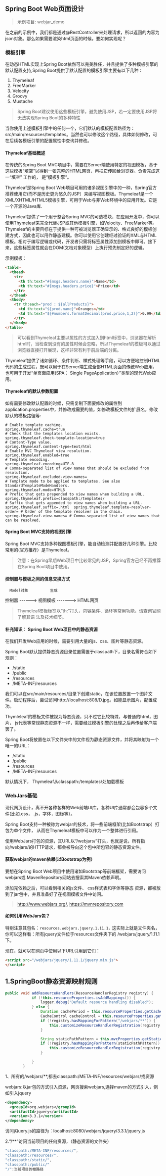 ## Spring Boot Web页面设计

> 示例项目: webjar_demo

在之前的示例中，我们都是通过@RestController来处理请求，所以返回的内容为json对象。那么如果需要渲染html页面的时候，要如何实现呢？

### 模板引擎

在动态HTML实现上Spring Boot依然可以完美胜任，并且提供了多种模板引擎的默认配置支持,Spring Boot提供了默认配置的模板引擎主要有以下几种：

1. Thymeleaf
2. FreeMarker
3. Velocity
4. Groovy
5. Mustache

>Spring Boot建议使用这些模板引擎，避免使用JSP，若一定要使用JSP将无法实现Spring Boot的多种特性

当你使用上述模板引擎中的任何一个，它们默认的模板配置路径为：src/main/resources/templates。当然也可以修改这个路径，具体如何修改，可在后续各模板引擎的配置属性中查询并修改。

#### Thymeleaf基础概述

在传统的Spring Boot MVC项目中，需要在Server端使用特定的视图模板，基于这些模板“填空”以得到一张完整的HTML网页，再把它传回给浏览器。负责完成这一“填空” 工作的， 是“模板引擎”。

Thymeleaf是Spring Boot Web项目可用的诸多视图引擎中的一种，Spring官方推荐使用它(而不是历史更为悠久的JSP）来编写视图模板。Thymeleaf是一个XML/XHTML/HTML5模板引擎，可用于Web与非Web环境中的应用开发。它是一个开源的Java库.

Thymeleaf提供了一个用于整合Spring MVC的可选模块，在应用开发中，你可以使用Thymeleaf来完全代替JSP或其他模板引擎，如Velocity、FreeMarker等。Thymeleaf的主要目标在于提供一种可被浏览器正确显示的、格式良好的模板创建方式，因此也可以用作静态建模。你可以使用它创建经过验证的XML与HTML模板。相对于编写逻辑或代码，开发者只需将标签属性添加到模板中即可。接下来，这些标签属性就会在DOM(文档对象模型）上执行预先制定好的逻辑。

示例模板：

```html
<table>
  <thead>
    <tr>
      <th th:text="#{msgs.headers.name}">Name</td>
      <th th:text="#{msgs.headers.price}">Price</td>
    </tr>
  </thead>
  <tbody>
    <tr th:each="prod : ${allProducts}">
      <td th:text="${prod.name}">Oranges</td>
      <td th:text="${#numbers.formatDecimal(prod.price,1,2)}">0.99</td>
    </tr>
  </tbody>
</table>
```

>可以看到Thymeleaf主要以属性的方式加入到html标签中，浏览器在解析html时，当检查到没有的属性时候会忽略，所以Thymeleaf的模板可以通过浏览器直接打开展现，这样非常有利于前后端的分离。

Thymeleaf提供了诸如循环、条件判断、样式处理等手段，可以方便地控制HTML代码的生成过程，既可以用于在Server端生成全部HTML页面的传统Web应用，也可用于开发“单页面应用(SPA： Single PageApplication）”类型的现代Web应用。

#### Thymeleaf的默认参数配置

如有需要修改默认配置的时候，只需复制下面要修改的属性到application.properties中，并修改成需要的值，如修改模板文件的扩展名，修改默认的模板路径等:

```
# Enable template caching.
spring.thymeleaf.cache=true 
# Check that the templates location exists.
spring.thymeleaf.check-template-location=true 
# Content-Type value.
spring.thymeleaf.content-type=text/html 
# Enable MVC Thymeleaf view resolution.
spring.thymeleaf.enabled=true 
# Template encoding.
spring.thymeleaf.encoding=UTF-8 
# Comma-separated list of view names that should be excluded from resolution.
spring.thymeleaf.excluded-view-names= 
# Template mode to be applied to templates. See also StandardTemplateModeHandlers.
spring.thymeleaf.mode=HTML5 
# Prefix that gets prepended to view names when building a URL.
spring.thymeleaf.prefix=classpath:/templates/ 
# Suffix that gets appended to view names when building a URL.
spring.thymeleaf.suffix=.html  spring.thymeleaf.template-resolver-order= # Order of the template resolver in the chain. spring.thymeleaf.view-names= # Comma-separated list of view names that can be resolved.
```

#### Spring Boot MVC支持的视图引擎

Spring Boot MVC支持多种视图模板引擎，能自动检测并配置好几种引擎。比较常用的(官方推荐）是Thymeleaf。

> 注意：在Spring早期Web项目中比较常见的JSP，Spring官方己经不再推荐在Spring
Boot项目中使用。

#### 控制器与模板之间的信息交换方式

      Model对象          生成
控制器 ------> 视图模板 -------> HTML网页

> Thymeleaf模板标签以“th:”打头，包容条件、循环等常用功能，请查询官网了解其语
法及技术细节。

#### 补充知识： Spring Boot Web项目中的静态资源

在我们开发Web应用的时候，需要引用大量的js、css、图片等静态资源。

Spring Boot默认提供静态资源目录位置需置于classpath下，目录名需符合如下规则：

* /static
* /public
* /resources
* /META-INF/resources

我们可以在src/main/resources/目录下创建static，在该位置放置一个图片文件。启动程序后，尝试访问http://localhost:808/D.jpg。如能显示图片，配置成功。

Thymleleaf的模板文件被视为静态资源，只不过它比较特殊，与普通的html，图片， js代表等常规静态资源不一样，需要经过模板引擎的处理之后再传给客户端罢了。

Spring Boot将放置在以下文件夹中的文件视为静态资源文件，并将其映射为一个唯一的URL：

* /static
* /public
* /resources
* /META-INF/resources

默认情况下， Thymeleaf从classpath:/templates/处加载模板

### WebJars基础

现代网页设计，离不开各种各样的Web前端UI库。各种UI库通常都会包容多个文件(比如.css， .js，字体，图标等）。

Spring Boot支持一种被称为webjar的技术，将一些前端框架(比如Bootstrap）打包为单个文件， 从而在Thymeleaf模板中可以作为一个整体进行引用。

使用WebJars打包的资源，其URL以“/webjars/”打头，也就是说，所有指向/webjars/的HTTP请求，都会被导向这个包中所包容的静态资源文件。

#### 获取webjar的maven依赖(以Bootstrap为例）

要想在Spring Boot Web项目中使用诸如Bootstrap等前端框架，需要访问webjars或
MavenRepository网站去搜索其Maven依赖声明。

添加完依赖之后，可以看到相关的js文件、 css样式表和字体等静态
资源，都被放到了jar包中，并且准备好了在视图模板文件中访问。

>http://www.webjars.org/, https://mvnrepository.com

#### 如何引用WebJars包？

特别注意其包名：`resources.webjars.jquery.1.11.1，`这实际上就是文件夹名，你可以这样看：所有jquery文件位于resources文件夹下的
/webjars/jquery/1.11.1下。

现在，就可以在网页中使用以下URL引用到它们：
```html
<script src="/webjars/jquery/1.11.1/jquery.min.js">
</script>
```

## 1.SpringBoot静态资源映射规则

~~~java
public void addResourceHandlers(ResourceHandlerRegistry registry) {
            if (!this.resourceProperties.isAddMappings()) {
                logger.debug("Default resource handling disabled");
            } else {
                Duration cachePeriod = this.resourceProperties.getCache().getPeriod();
                CacheControl cacheControl = this.resourceProperties.getCache().getCachecontrol().toHttpCacheControl();
                if (!registry.hasMappingForPattern("/webjars/**")) {
                    this.customizeResourceHandlerRegistration(registry.addResourceHandler(new String[]{"/webjars/**"}).addResourceLocations(new String[]{"classpath:/META-INF/resources/webjars/"}).setCachePeriod(this.getSeconds(cachePeriod)).setCacheControl(cacheControl));
                }

                String staticPathPattern = this.mvcProperties.getStaticPathPattern();
                if (!registry.hasMappingForPattern(staticPathPattern)) {
                    this.customizeResourceHandlerRegistration(registry.addResourceHandler(new String[]{staticPathPattern}).addResourceLocations(getResourceLocations(this.resourceProperties.getStaticLocations())).setCachePeriod(this.getSeconds(cachePeriod)).setCacheControl(cacheControl));
                }

            }
        }

~~~

1、所有的/webjars/**,都去classpath:/META-INF/resources/webjars/找资源

webjars:以jar包的方式引入资源，网页搜索webjars,选择maven的方式引入，例如引入jquery

~~~xml
<dependency>
  <groupId>org.webjars</groupId>
  <artifactId>jquery</artifactId>
  <version>3.3.1</version>
</dependency>
~~~

访问jQuery.js的路径为：localhost:8080/webjars/jquery/3.3.1/jquery.js

2.“/**”访问当前项目的任何资源，（静态资源的文件夹）

~~~java
"classpath:/META-INF/resources/",
"classpath:/resources/",
"classpath:/static/",
"classpath:/public/"
"/":当前项目的根路径
~~~
